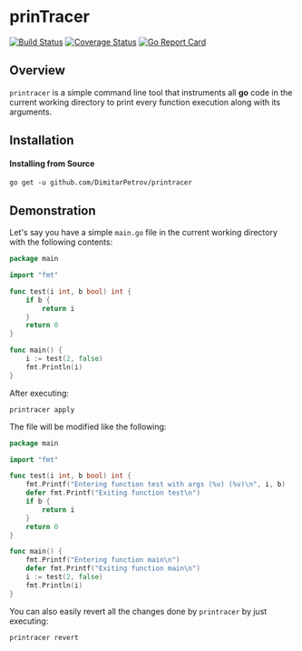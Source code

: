 # prinTracer
[![Build Status](https://travis-ci.org/DimitarPetrov/printracer.svg?branch=master)](https://travis-ci.org/DimitarPetrov/printracer)
[![Coverage Status](https://coveralls.io/repos/github/DimitarPetrov/printracer/badge.svg?branch=master)](https://coveralls.io/github/DimitarPetrov/printracer?branch=master)
[![Go Report Card](https://goreportcard.com/badge/github.com/DimitarPetrov/printracer)](https://goreportcard.com/report/github.com/DimitarPetrov/printracer)

## Overview

`printracer` is a simple command line tool that instruments all **go** code in the current working directory to print every
 function execution along with its arguments.
 
## Installation

#### Installing from Source
```
go get -u github.com/DimitarPetrov/printracer
```

## Demonstration

Let's say you have a simple `main.go` file in the current working directory with the following contents:
```go
package main

import "fmt"

func test(i int, b bool) int {
	if b {
		return i
	}
	return 0
}

func main() {
	i := test(2, false)
	fmt.Println(i)
}
```

After executing:
```
printracer apply
```

The file will be modified like the following:
```go
package main

import "fmt"

func test(i int, b bool) int {
	fmt.Printf("Entering function test with args (%v) (%v)\n", i, b)
	defer fmt.Printf("Exiting function test\n")
	if b {
		return i
	}
	return 0
}

func main() {
	fmt.Printf("Entering function main\n")
	defer fmt.Printf("Exiting function main\n")
	i := test(2, false)
	fmt.Println(i)
}
```

You can also easily revert all the changes done by `printracer` by just executing:
```
printracer revert
```